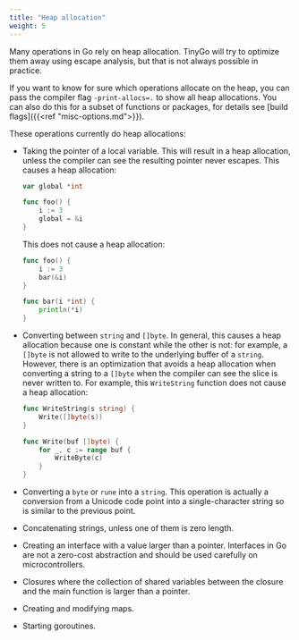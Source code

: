 ```yaml
---
title: "Heap allocation"
weight: 5
---
```


Many operations in Go rely on heap allocation. TinyGo will try to optimize them away using escape analysis, but that is not always possible in practice.

If you want to know for sure which operations allocate on the heap, you can pass the compiler flag `-print-allocs=.` to show all heap allocations. You can also do this for a subset of functions or packages, for details see [build flags]({{<ref "misc-options.md">}}).

These operations currently do heap allocations:

* Taking the pointer of a local variable. This will result in a heap allocation, unless the compiler can see the resulting pointer never escapes. This causes a heap allocation:

    ```go
    var global *int
    
    func foo() {
        i := 3
        global = &i
    }
    ```

    This does not cause a heap allocation:

    ```go
    func foo() {
        i := 3
        bar(&i)
    }
    
    func bar(i *int) {
        println(*i)
    }
    ```

* Converting between `string` and `[]byte`. In general, this causes a heap allocation because one is constant while the other is not: for example, a `[]byte` is not allowed to write to the underlying buffer of a `string`. However, there is an optimization that avoids a heap allocation when converting a string to a `[]byte` when the compiler can see the slice is never written to. For example, this ``WriteString`` function does not cause a heap allocation:

    ```go
    func WriteString(s string) {
        Write([]byte(s))
    }
    
    func Write(buf []byte) {
        for _, c := range buf {
            WriteByte(c)
        }
    }
    ```

* Converting a `byte` or `rune` into a `string`. This operation is actually a conversion from a Unicode code point into a single-character string so is similar to the previous point.

* Concatenating strings, unless one of them is zero length.

* Creating an interface with a value larger than a pointer. Interfaces in Go are not a zero-cost abstraction and should be used carefully on microcontrollers.

* Closures where the collection of shared variables between the closure and the main function is larger than a pointer.

* Creating and modifying maps.

* Starting goroutines.
